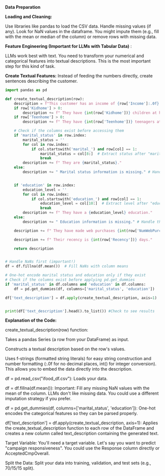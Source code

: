**Data Preparation**

**Loading and Cleaning:**

Use libraries like pandas to load the CSV data.
Handle missing values (if any). Look for NaN values in the dataframe. 
You might impute them (e.g., fill with the mean or median of the column) or remove rows with missing data.

**Feature Engineering (Important for LLMs with Tabular Data)**  :

LLMs work best with text. You need to transform your numerical and categorical features into textual descriptions. This is the most important step for this kind of task.

**Create Textual Features:** Instead of feeding the numbers directly, create sentences describing the customer. 

```python
import pandas as pd

def create_textual_description(row):
    description = f"This customer has an income of {row['Income']:.0f}."
    if row['Kidhome'] > 0:
        description += f" They have {int(row['Kidhome'])} children at home."
    if row['Teenhome'] > 0:
        description += f" They have {int(row['Teenhome'])} teenagers at home."

    # Check if the columns exist before accessing them
    if 'marital_status' in row.index:
        marital_status = ''
        for col in row.index:
            if col.startswith('marital_') and row[col] == 1:
                marital_status = col[8:]  # Extract status after "marital_"
                break
        description += f" They are {marital_status}."
    else:
        description += " Marital status information is missing." # Handle the case where the column is missing


    if 'education' in row.index:
        education_level = ''
        for col in row.index:
            if col.startswith('education_') and row[col] == 1:
                education_level = col[10:]  # Extract level after "education_"
                break
        description += f" They have a {education_level} education."
    else:
        description += " Education information is missing." # Handle the case where the column is missing

    description += f" They have made web purchases {int(row['NumWebPurchases'])} times and store purchases {int(row['NumStorePurchases'])} times."

    description += f" Their recency is {int(row['Recency'])} days."

    return description


# Handle NaNs first (important!)
df = df.fillna(df.mean())  # Fill NaNs with column means

# One-hot encode marital status and education only if they exist
# Check if the columns exist before applying pd.get_dummies
if 'marital_status' in df.columns and 'education' in df.columns:
    df = pd.get_dummies(df, columns=['marital_status', 'education'])

df['text_description'] = df.apply(create_textual_description, axis=1)


print(df['text_description'].head().to_list()) #Check to see results

```

**Explanation of the Code:**

create_textual_description(row) function:

Takes a pandas Series (a row from your DataFrame) as input.

Constructs a textual description based on the row's values.

Uses f-strings (formatted string literals) for easy string construction and number formatting (:.0f for no decimal places, int() for integer conversion). This allows you to embed the data directly into the description.

df = pd.read_csv("ifood_df.csv"): Loads your data.

df = df.fillna(df.mean()): Important: Fill any missing NaN values with the mean of the column. LLMs don't like missing data. You could use a different imputation strategy if you prefer.

df = pd.get_dummies(df, columns=['marital_status', 'education']): One-hot encodes the categorical features so they can be parsed properly.

df['text_description'] = df.apply(create_textual_description, axis=1): Applies the create_textual_description function to each row of the DataFrame and creates a new column called text_description containing the generated text.

Target Variable: You'll need a target variable. Let's say you want to predict "campaign responsiveness". You could use the Response column directly or AcceptedCmpOverall.

Split the Data: Split your data into training, validation, and test sets (e.g., 70/15/15 split).
